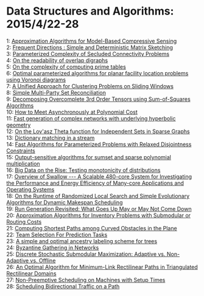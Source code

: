 # Data Structures and Algorithms: 2015/4/22-28  
1: [Approximation Algorithms for Model-Based Compressive Sensing](https://doi.org/10.48550/arXiv.1406.1579)  
2: [Frequent Directions : Simple and Deterministic Matrix Sketching](https://doi.org/10.48550/arXiv.1501.01711)  
3: [Parameterized Complexity of Secluded Connectivity Problems](https://doi.org/10.48550/arXiv.1502.03989)  
4: [On the readability of overlap digraphs](https://doi.org/10.48550/arXiv.1504.04616)  
5: [On the complexity of computing prime tables](https://doi.org/10.48550/arXiv.1504.05240)  
6: [Optimal parameterized algorithms for planar facility location problems  using Voronoi diagrams](https://doi.org/10.48550/arXiv.1504.05476)  
7: [A Unified Approach for Clustering Problems on Sliding Windows](https://doi.org/10.48550/arXiv.1504.05553)  
8: [Simple Multi-Party Set Reconciliation](https://doi.org/10.48550/arXiv.1311.2037)  
9: [Decomposing Overcomplete 3rd Order Tensors using Sum-of-Squares  Algorithms](https://doi.org/10.48550/arXiv.1504.05287)  
10: [How to Meet Asynchronously at Polynomial Cost](https://doi.org/10.48550/arXiv.1301.7119)  
11: [Fast generation of complex networks with underlying hyperbolic geometry](https://doi.org/10.48550/arXiv.1501.03545)  
12: [On the Lov\'asz Theta function for Independent Sets in Sparse Graphs](https://doi.org/10.48550/arXiv.1504.04767)  
13: [Dictionary matching in a stream](https://doi.org/10.48550/arXiv.1504.06242)  
14: [Fast Algorithms for Parameterized Problems with Relaxed Disjointness  Constraints](https://doi.org/10.48550/arXiv.1411.6756)  
15: [Output-sensitive algorithms for sumset and sparse polynomial  multiplication](https://doi.org/10.48550/arXiv.1501.05296)  
16: [Big Data on the Rise: Testing monotonicity of distributions](https://doi.org/10.48550/arXiv.1501.06783)  
17: [Overview of Swallow --- A Scalable 480-core System for Investigating the  Performance and Energy Efficiency of Many-core Applications and Operating  Systems](https://doi.org/10.48550/arXiv.1504.06357)  
18: [On the Runtime of Randomized Local Search and Simple Evolutionary  Algorithms for Dynamic Makespan Scheduling](https://doi.org/10.48550/arXiv.1504.06363)  
19: [Run Generation Revisited: What Goes Up May or May Not Come Down](https://doi.org/10.48550/arXiv.1504.06501)  
20: [Approximation Algorithms for Inventory Problems with Submodular or  Routing Costs](https://doi.org/10.48550/arXiv.1504.06560)  
21: [Computing Shortest Paths among Curved Obstacles in the Plane](https://doi.org/10.48550/arXiv.1103.3911)  
22: [Team Selection For Prediction Tasks](https://doi.org/10.48550/arXiv.1406.0140)  
23: [A simple and optimal ancestry labeling scheme for trees](https://doi.org/10.48550/arXiv.1407.5011)  
24: [Byzantine Gathering in Networks](https://doi.org/10.48550/arXiv.1504.01623)  
25: [Discrete Stochastic Submodular Maximization: Adaptive vs. Non-Adaptive  vs. Offline](https://doi.org/10.48550/arXiv.1504.02146)  
26: [An Optimal Algorithm for Minimum-Link Rectilinear Paths in Triangulated  Rectilinear Domains](https://doi.org/10.48550/arXiv.1504.06842)  
27: [Non-Preemptive Scheduling on Machines with Setup Times](https://doi.org/10.48550/arXiv.1504.07066)  
28: [Scheduling Bidirectional Traffic on a Path](https://doi.org/10.48550/arXiv.1504.07129)  